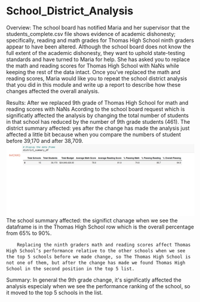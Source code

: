 # School_District_Analysis

Overview:
    The school board has notified Maria and her supervisor that the students_complete.csv file shows evidence of academic dishonesty; specifically, reading and math grades for Thomas High School ninth graders appear to have been altered. Although the school board does not know the full extent of the academic dishonesty, they want to uphold state-testing standards and have turned to Maria for help. She has asked you to replace the math and reading scores for Thomas High School with NaNs while keeping the rest of the data intact. Once you’ve replaced the math and reading scores, Maria would like you to repeat the school district analysis that you did in this module and write up a report to describe how these changes affected the overall analysis.

Results:
    After we replaced 9th grade of Thomas High School for math and reading scores with NaNs Acording to the school board request which is significatly affected the analysis by changing the total number of students in that school has reduced by the number of 9th grade students (461).
        The district summary affected: yes after the change has made the analysis just affected a little bit because when you compare the numbers of student before    39,170 and after 38,709.
![](https://github.com/sedigh-etoumi/School_District_Analysis/blob/main/Distict_Summary.png)
        The school summary affected: the significt chanage when we see the dataframe is in the Thomas High School row which is the overall percentage from 65% to 90%.

        Replacing the ninth graders math and reading scores affect Thomas High School’s performance relative to the other schools when we see the top 5 schools before we made change, so The Thomas High School is not one of them, but after the change has made we found Thomas High School in the second position in the top 5 list.

Summary: In general the 9th grade change, it's significatly affected the analysis especialy when we see the performance ranking of the school, so it moved to the top 5 schools in the list.
